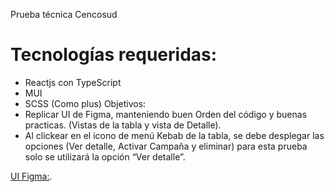 

Prueba técnica Cencosud

# Tecnologías requeridas:
- Reactjs con TypeScript
- MUI
- SCSS (Como plus)
Objetivos:
- Replicar UI de Figma, manteniendo buen Orden del código y buenas practicas. (Vistas de la tabla y
vista de Detalle).
- Al clickear en el icono de menú Kebab de la tabla, se debe desplegar las opciones (Ver detalle,
Activar Campaña y eliminar) para esta prueba solo se utilizará la opción “Ver detalle”.

[UI Figma:](https://www.figma.com/file/NdB6alpNgvWmh89XCOBpWX/Prueba-T%C3%A9cnica-Front-End?node-id=1%3A30852).